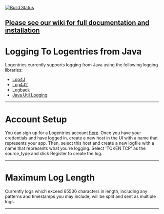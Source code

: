 [![Build Status](https://travis-ci.org/logentries/le_java.png?branch=master)](https://travis-ci.org/logentries/le_java)

[Please see our wiki for full documentation and installation](https://github.com/logentries/le_java/wiki)
-------

Logging To Logentries from Java
==============================

Logentries currently supports logging from Java using the following logging libraries:

* [Log4J](https://github.com/logentries/le_java/wiki/Log4j)
* [Log4J2](https://github.com/logentries/le_java/wiki/Log4j2)
* [Logback](https://github.com/logentries/le_java/wiki/Logback)
* [Java Util Logging](https://github.com/logentries/le_java/wiki/Java-Util-Logging)

-------

Account Setup
=============

You can sign up for a Logentries account [here](https://logentries.com/quick-start/). Once you have your credentials and have logged in,
create a new host in the UI with a name that represents your app. Then, select this host and create a new logfile with a name that represents what you're
logging. Select 'TOKEN TCP' as the source_type and click Register to create the log.

-------

Maximum Log Length
==================

Currently logs which exceed 65536 characters in length, including any patterns and timestamps you may include, will be split and sent as multiple logs.

-------
